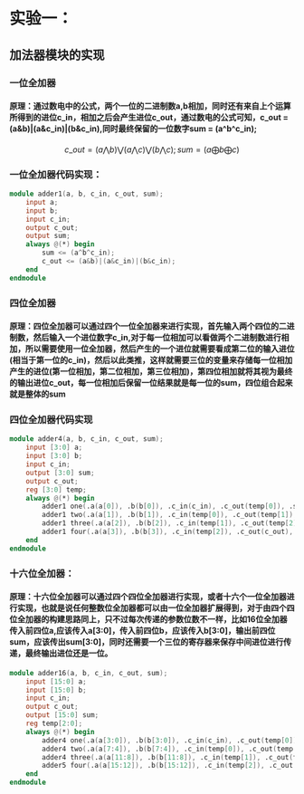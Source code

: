 # 实验一：

## 加法器模块的实现

### 一位全加器

#### 原理：通过数电中的公式，两个一位的二进制数a,b相加，同时还有来自上个运算所得到的进位c_in，相加之后会产生进位c_out，通过数电的公式可知，c_out = (a&b)|(a&c_in)|(b&c_in),同时最终保留的一位数字sum = (a^b^c_in);

$$
c\_out=(a\bigwedge{b})\bigvee(a\bigwedge{c})\bigvee(b\bigwedge{c});
sum=(a\bigoplus{b}\bigoplus{c})
$$

### 一位全加器代码实现：

```verilog
module adder1(a, b, c_in, c_out, sum);
    input a;
    input b;
    input c_in;
    output c_out;
    output sum;
    always @(*) begin
        sum <= (a^b^c_in);
        c_out <= (a&b)|(a&c_in)|(b&c_in);
    end
endmodule
```

### 四位全加器

#### 原理：四位全加器可以通过四个一位全加器来进行实现，首先输入两个四位的二进制数，然后输入一个进位数字c_in,对于每一位相加可以看做两个二进制数进行相加，所以需要使用一位全加器，然后产生的一个进位就需要看成第二位的输入进位(相当于第一位的c_in)，然后以此类推，这样就需要三位的变量来存储每一位相加产生的进位(第一位相加，第二位相加，第三位相加)，第四位相加就将其视为最终的输出进位c_out，每一位相加后保留一位结果就是每一位的sum，四位组合起来就是整体的sum

### 四位全加器代码实现

```verilog
module adder4(a, b, c_in, c_out, sum);
    input [3:0] a;
    input [3:0] b;
    input c_in;
    output [3:0] sum;
    output c_out;
    reg [3:0] temp;
    always @(*) begin
        adder1 one(.a(a[0]), .b(b[0]), .c_in(c_in), .c_out(temp[0]), .sum(sum[0]));
        adder1 two(.a(a[1]), .b(b[1]), .c_in(temp[0]), .c_out(temp[1]), .sum(sum[1]));
        adder1 three(.a(a[2]), .b(b[2]), .c_in(temp[1]), .c_out(temp[2]), .sum(sum[2]));
        adder1 four(.a(a[3]), .b(b[3]), .c_in(temp[2]), .c_out(c_out), .sum(sum[3]));
    end
endmodule
```

### 十六位全加器：

#### 原理：十六位全加器可以通过四个四位全加器进行实现，或者十六个一位全加器进行实现，也就是说任何整数位全加器都可以由一位全加器扩展得到，对于由四个四位全加器的构建思路同上，只不过每次传递的参数位数不一样，比如16位全加器传入前四位a,应该传入a[3:0]，传入前四位b，应该传入b[3:0]，输出前四位sum，应该传出sum[3:0]，同时还需要一个三位的寄存器来保存中间进位进行传递，最终输出进位还是一位。

```verilog
module adder16(a, b, c_in, c_out, sum);
    input [15:0] a;
    input [15:0] b;
    input c_in;
    output c_out;
    output [15:0] sum;
    reg temp[2:0];
    always @(*) begin
        adder4 one(.a(a[3:0]), .b(b[3:0]), .c_in(c_in), .c_out(temp[0]), .sum(sum[3:0]));
        adder4 two(.a(a[7:4]), .b(b[7:4]), .c_in(temp[0]), .c_out(temp[1]), .sum(sum[7:4]));
        adder4 three(.a(a[11:8]), .b(b[11:8]), .c_in(temp[1]), .c_out(temp[2]), .sum(sum[11:8]));
        adder5 four(.a(a[15:12]), .b(b[15:12]), .c_in(temp[2]), .c_out(c_out), .sum(sum[15:12]));
    end
endmodule
```

